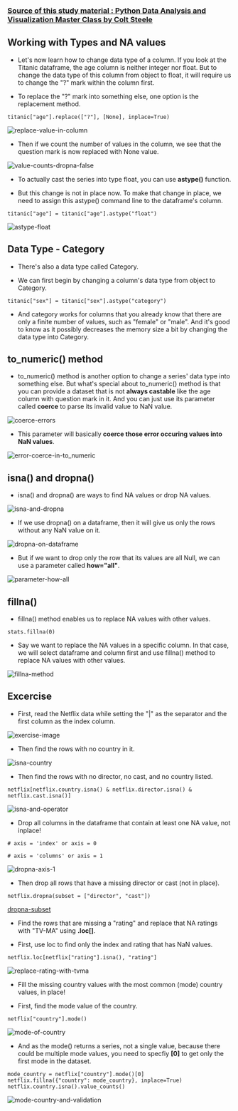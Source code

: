 ### [Source of this study material : Python Data Analysis and Visualization Master Class by Colt Steele](https://www.udemy.com/course/python-data-analysis-visualization/)


## Working with Types and NA values

- Let's now learn how to change data type of a column. If you look at the Titanic dataframe, the age column is neither integer nor float. But to change the data type of this column from object to float, it will require us to change the "?" mark within the column first.


- To replace the "?" mark into something else, one option is the replacement method.

```
titanic["age"].replace(["?"], [None], inplace=True)
```


![replace-value-in-column](/pictures/python/working-with-types/replace-value-in-column.PNG "replace value in columns")



- Then if we count the number of values in the column, we see that the question mark is now replaced with None value.


![value-counts-dropna-false](/pictures/python/working-with-types/value-counts-dropna-false.PNG "value counts dropna=false")


- To actually cast the series into type float, you can use **astype()** function.


- But this change is not in place now. To make that change in place, we need to assign this astype() command line to the dataframe's column.


```
titanic["age"] = titanic["age"].astype("float")
```


![astype-float](/pictures/python/working-with-types/astype-float.PNG "astype float")



## Data Type - Category

- There's also a data type called Category.


- We can first begin by changing a column's data type from object to Category.


```
titanic["sex"] = titanic["sex"].astype("category")
```


- And category works for columns that you already know that there are only a finite number of values, such as "female" or "male". And it's good to know as it possibly decreases the memory size a bit by changing the data type into Category.



## to_numeric() method

- to_numeric() method is another option to change a series' data type into something else. But what's special about to_numeric() method is that you can provide a dataset that is not **always castable** like the age column with question mark in it. And you can just use its parameter called **coerce** to parse its invalid value to NaN value. 


![coerce-errors](/pictures/python/working-with-types/coerce-errors.PNG "coerce errors")


- This parameter will basically **coerce those error occuring values into NaN values**.


![error-coerce-in-to_numeric](/pictures/python/working-with-types/error-coerce-in-to-numeric.PNG "error=coerce in to_numeric")



## isna() and dropna()

- isna() and dropna() are ways to find NA values or drop NA values.


![isna-and-dropna](/pictures/python/working-with-types/isna-and-dropna.PNG "isna and dropna")


- If we use dropna() on a dataframe, then it will give us only the rows without any NaN value on it. 


![dropna-on-dataframe](/pictures/python/working-with-types/dropna-on-dataframe.PNG "dropna on dataframe")


- But if we want to drop only the row that its values are all Null, we can use a parameter called **how="all"**.


![parameter-how-all](/pictures/python/working-with-types/parameter-how-all.PNG "parameter how all")



## fillna()

- fillna() method enables us to replace NA values with other values.


```
stats.fillna(0)
```


- Say we want to replace the NA values in a specific column. In that case, we will select dataframe and column first and use fillna() method to replace NA values with other values.


![fillna-method](/pictures/python/working-with-types/fillna-method.PNG "fillna method")



## Excercise

- First, read the Netflix data while setting the "|" as the separator and the first column as the index column.


![exercise-image](/pictures/python/working-with-types/exercise.PNG "exercise")



- Then find the rows with no country in it.


![isna-country](/pictures/python/working-with-types/isna-country.PNG "isna country")


- Then find the rows with no director, no cast, and no country listed.


```
netflix[netflix.country.isna() & netflix.director.isna() & netflix.cast.isna()]
```


![isna-and-operator](/pictures/python/working-with-types/column-isna-method.PNG "column isna method")


- Drop all columns in the dataframe that contain at least one NA value, not inplace!


```
# axis = 'index' or axis = 0

# axis = 'columns' or axis = 1
```


![dropna-axis-1](/pictures/python/working-with-types/dropna-axis-1.PNG "dropna axis=1")



- Then drop all rows that have a missing director or cast (not in place).


```
netflix.dropna(subset = ["director", "cast"])
```


[dropna-subset](/pictures/python/working-with-types/dropna-subset.PNG "dropna subset")



- Find the rows that are missing a "rating" and replace that NA ratings with "TV-MA" using **.loc[]**.


- First, use loc to find only the index and rating that has NaN values.


```
netflix.loc[netflix["rating"].isna(), "rating"]
```


![replace-rating-with-tvma](/pictures/python/working-with-types/replace-rating-with-tvma.PNG "replace rating with tvma")



- Fill the missing country values with the most common (mode) country values, in place!


- First, find the mode value of the country.


```
netflix["country"].mode()
```


![mode-of-country](/pictures/python/working-with-types/mode-of-country.PNG "mode of country")


- And as the mode() returns a series, not a single value, because there could be multiple mode values, you need to specfiy **[0]** to get only the first mode in the dataset.


```
mode_country = netflix["country"].mode()[0]
netflix.fillna({"country": mode_country}, inplace=True)
netflix.country.isna().value_counts()
```


![mode-country-and-validation](/pictures/python/working-with-types/mode-country-and-validation.PNG "mode country and validation")